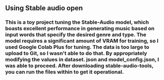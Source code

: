 <H2>Using Stable audio open</H2>

<p align="center">
  <H3>
  This is a toy project tuning the Stable-Audio model, which boasts excellent performance in 
  generating music based on input words that specify the desired genre and type.
  The model requires a significant amount of VRAM for training, 
  so I used Google Colab Plus for tuning.
  The data is too large to upload to Git,
  so I wasn't able to do that. By appropriately modifying the values in dataset.
  json and model_config.json, I was able to proceed.
  After downloading stable-audio-tools, 
  you can run the files within to get it operational.
  </H3>
</p>
